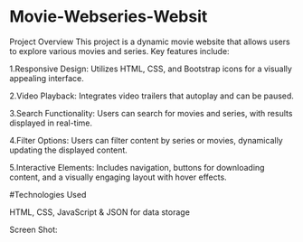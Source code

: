 # Movie-Webseries-Websit
Project Overview
This project is a dynamic movie website that allows users to explore various movies and series. Key features include:

1.Responsive Design: Utilizes HTML, CSS, and Bootstrap icons for a visually appealing interface.

2.Video Playback: Integrates video trailers that autoplay and can be paused.

3.Search Functionality: Users can search for movies and series, with results displayed in real-time.

4.Filter Options: Users can filter content by series or movies, dynamically updating the displayed content.

5.Interactive Elements: Includes navigation, buttons for downloading content, and a visually engaging layout with hover effects.

#Technologies Used

HTML,
CSS,
JavaScript &
JSON for data storage

Screen Shot:

